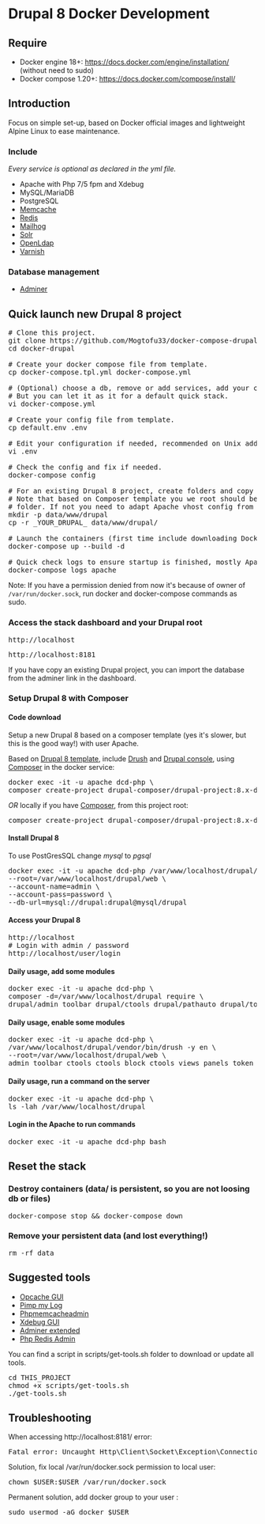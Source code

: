 # Drupal 8 Docker Development

## Require

* Docker engine 18+: https://docs.docker.com/engine/installation/ (without need to sudo)
* Docker compose 1.20+: https://docs.docker.com/compose/install/

## Introduction

Focus on simple set-up, based on Docker official images and lightweight Alpine Linux to ease maintenance.

### Include
_Every service is optional as declared in the yml file._
* Apache with Php 7/5 fpm and Xdebug
* MySQL/MariaDB
* PostgreSQL
* [Memcache](https://hub.docker.com/_/memcached)
* [Redis](https://redis.io/)
* [Mailhog](https://github.com/mailhog/MailHog)
* [Solr](http://lucene.apache.org/solr)
* [OpenLdap](https://www.openldap.org)
* [Varnish](https://varnish-cache.org)

### Database management
* [Adminer](https://www.adminer.org)

## Quick launch new Drupal 8 project

<pre>
# Clone this project.
git clone https://github.com/Mogtofu33/docker-compose-drupal.git docker-drupal
cd docker-drupal

# Create your docker compose file from template.
cp docker-compose.tpl.yml docker-compose.yml

# (Optional) choose a db, remove or add services, add your composer cache folder.
# But you can let it as it for a default quick stack.
vi docker-compose.yml

# Create your config file from template.
cp default.env .env

# Edit your configuration if needed, recommended on Unix add your local uid/gid.
vi .env

# Check the config and fix if needed.
docker-compose config

# For an existing Drupal 8 project, create folders and copy it in
# Note that based on Composer template you we root should be under _drupal/web_
# folder. If not you need to adapt Apache vhost config from config/apache/vhost.conf
mkdir -p data/www/drupal
cp -r _YOUR_DRUPAL_ data/www/drupal/

# Launch the containers (first time include downloading Docker images).
docker-compose up --build -d

# Quick check logs to ensure startup is finished, mostly Apache.
docker-compose logs apache
</pre>

Note: If you have a permission denied from now it's because of owner of <code>/var/run/docker.sock</code>, run docker and docker-compose commands as sudo.

### Access the stack dashboard and your Drupal root

<pre>
http://localhost
</pre>
<pre>
http://localhost:8181
</pre>

If you have copy an existing Drupal project, you can import the database from the adminer link in the dashboard.

### Setup Drupal 8 with Composer

#### Code download

Setup a new Drupal 8 based on a composer template (yes it's slower, but this is the good way!) with user Apache.

Based on [Drupal 8 template](https://github.com/drupal-composer/drupal-project), include [Drush](http://www.drush.org) and [Drupal console](https://drupalconsole.com/), using [Composer](https://getcomposer.org) in the docker service:

<pre>
docker exec -it -u apache dcd-php \
composer create-project drupal-composer/drupal-project:8.x-dev /var/www/localhost/drupal --stability dev --no-interaction
</pre>

_OR_ locally if you have [Composer](https://getcomposer.org/download/), from this project root:
<pre>
composer create-project drupal-composer/drupal-project:8.x-dev data/www/drupal --stability dev --no-interaction
</pre>

#### Install Drupal 8

To use PostGresSQL change _mysql_ to _pgsql_

<pre>
docker exec -it -u apache dcd-php /var/www/localhost/drupal/vendor/bin/drush -y si \
--root=/var/www/localhost/drupal/web \
--account-name=admin \
--account-pass=password \
--db-url=mysql://drupal:drupal@mysql/drupal
</pre>

#### Access your Drupal 8

<pre>
http://localhost
# Login with admin / password
http://localhost/user/login
</pre>

#### Daily usage, add some modules

<pre>
docker exec -it -u apache dcd-php \
composer -d=/var/www/localhost/drupal require \
drupal/admin_toolbar drupal/ctools drupal/pathauto drupal/token drupal/panels
</pre>

#### Daily usage, enable some modules

<pre>
docker exec -it -u apache dcd-php \
/var/www/localhost/drupal/vendor/bin/drush -y en \
--root=/var/www/localhost/drupal/web \
admin_toolbar ctools ctools_block ctools_views panels token pathauto
</pre>

#### Daily usage, run a command on the server

<pre>
docker exec -it -u apache dcd-php \
ls -lah /var/www/localhost/drupal
</pre>

#### Login in the Apache to run commands
<pre>
docker exec -it -u apache dcd-php bash
</pre>

## Reset the stack

### Destroy containers (data/ is persistent, so you are not loosing db or files)
<pre>docker-compose stop && docker-compose down</pre>

### Remove your persistent data (and lost everything!)
<pre>rm -rf data</pre>

## Suggested tools

* [Opcache GUI](https://github.com/amnuts/opcache-gui)
* [Pimp my Log](http://pimpmylog.com/)
* [Phpmemcacheadmin](https://github.com/wp-cloud/phpmemcacheadmin)
* [Xdebug GUI](https://github.com/splitbrain/xdebug-trace-tree)
* [Adminer extended](https://github.com/dg/adminer-custom)
* [Php Redis Admin](https://github.com/ErikDubbelboer/phpRedisAdmin)

You can find a script in scripts/get-tools.sh folder to download or update all tools.
<pre>
cd THIS_PROJECT
chmod +x scripts/get-tools.sh
./get-tools.sh
</pre>

## Troubleshooting

When accessing http://localhost:8181/ error:
<pre>
Fatal error: Uncaught Http\Client\Socket\Exception\ConnectionException: Permission denied in phar:///var/www/dashboard/dashboard.phar/vendor/php-http/socket-client/src/Client.php:114...
</pre>

Solution, fix local /var/run/docker.sock permission to local user:
<pre>
chown $USER:$USER /var/run/docker.sock
</pre>

Permanent solution, add docker group to your user :
<pre>
sudo usermod -aG docker $USER
</pre>

